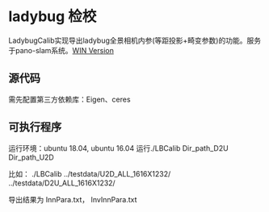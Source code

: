 
# ladybug 检校
LadybugCalib实现导出ladybug全景相机内参(等距投影+畸变参数)的功能。服务于pano-slam系统。[WIN Version](https://github.com/jiangfanfly/ladybugexin)

## 源代码
需先配置第三方依赖库：Eigen、ceres  

## 可执行程序
运行环境：ubuntu 18.04, ubuntu 16.04
运行./LBCalib   Dir_path_D2U   Dir_path_U2D

比如：
./LBCalib ../testdata/U2D_ALL_1616X1232/ ../testdata/D2U_ALL_1616X1232/

导出结果为 InnPara.txt， InvInnPara.txt